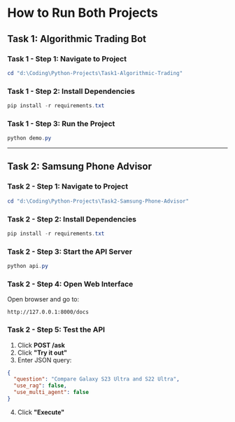 # How to Run Both Projects

## Task 1: Algorithmic Trading Bot

### Task 1 - Step 1: Navigate to Project
```powershell
cd "d:\Coding\Python-Projects\Task1-Algorithmic-Trading"
```

### Task 1 - Step 2: Install Dependencies
```powershell
pip install -r requirements.txt
```

### Task 1 - Step 3: Run the Project
```powershell
python demo.py
```

---

## Task 2: Samsung Phone Advisor

### Task 2 - Step 1: Navigate to Project
```powershell
cd "d:\Coding\Python-Projects\Task2-Samsung-Phone-Advisor"
```

### Task 2 - Step 2: Install Dependencies
```powershell
pip install -r requirements.txt
```

### Task 2 - Step 3: Start the API Server
```powershell
python api.py
```

### Task 2 - Step 4: Open Web Interface
Open browser and go to:
```
http://127.0.0.1:8000/docs
```

### Task 2 - Step 5: Test the API
1. Click **POST /ask**
2. Click **"Try it out"**
3. Enter JSON query:
```json
{
  "question": "Compare Galaxy S23 Ultra and S22 Ultra",
  "use_rag": false,
  "use_multi_agent": false
}
```
4. Click **"Execute"**